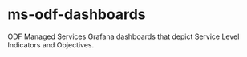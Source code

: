# ms-odf-dashboards

ODF Managed Services Grafana dashboards that depict Service Level Indicators and Objectives.
